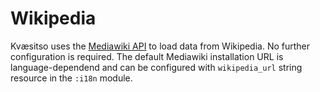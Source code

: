 # Wikipedia

Kvæsitso uses the [Mediawiki API](https://www.mediawiki.org/wiki/API:Main_page) to load data from Wikipedia. No further configuration is required. The default Mediawiki installation URL is language-dependend and can be configured with `wikipedia_url` string resource in the `:i18n` module.
